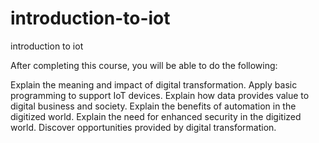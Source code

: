 # introduction-to-iot
introduction to iot

After completing this course, you will be able to do the following:

Explain the meaning and impact of digital transformation.
Apply basic programming to support IoT devices.
Explain how data provides value to digital business and society.
Explain the benefits of automation in the digitized world.
Explain the need for enhanced security in the digitized world.
Discover opportunities provided by digital transformation.